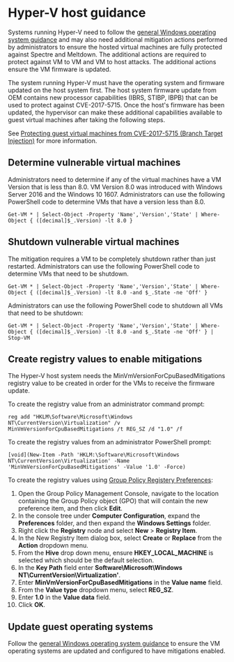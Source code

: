 # Hyper-V host guidance

Systems running Hyper-V need to follow the [general Windows operating system guidance](./OS.md) and may also need additional mitigation actions performed by administrators to ensure the hosted virtual machines are fully protected against Spectre and Meltdown. The additional actions are required to protect against VM to VM and VM to host attacks. The additional actions ensure the VM firmware is updated.

The system running Hyper-V must have the operating system and firmware updated on the host system first. The host system firmware update from OEM contains new processor capabilities (IBRS, STIBP, IBPB) that can be used to protect against CVE-2017-5715. Once the host's firmware has been updated, the hypervisor can make these additional capabilities available to guest virtual machines after taking the following steps.

See [Protecting guest virtual machines from CVE-2017-5715 (Branch Target Injection)](https://docs.microsoft.com/en-us/virtualization/hyper-v-on-windows/CVE-2017-5715-and-hyper-v-vms) for more information.  

## Determine vulnerable virtual machines
Administrators need to determine if any of the virtual machines have a VM Version that is less than 8.0. VM Version 8.0 was introduced with Windows Server 2016 and the Windows 10 1607. Administrators can use the following PowerShell code to determine VMs that have a version less than 8.0.

~~~
Get-VM * | Select-Object -Property 'Name','Version','State' | Where-Object { ([decimal]$_.Version) -lt 8.0 }
~~~

## Shutdown vulnerable virtual machines
The mitigation requires a VM to be completely shutdown rather than just restarted. Administrators can use the following PowerShell code to determine VMs that need to be shutdown.

~~~
Get-VM * | Select-Object -Property 'Name','Version','State' | Where-Object { ([decimal]$_.Version) -lt 8.0 -and $_.State -ne 'Off' }
~~~

Administrators can use the following PowerShell code to shutdown all VMs that need to be shutdown:

~~~
Get-VM * | Select-Object -Property 'Name','Version','State' | Where-Object { ([decimal]$_.Version) -lt 8.0 -and $_.State -ne 'Off' } | Stop-VM
~~~

## Create registry values to enable mitigations

The Hyper-V host system needs the MinVmVersionForCpuBasedMitigations registry value to be created in order for the VMs to receive the firmware update. 

To create the registry value from an administrator command prompt: 

~~~
reg add "HKLM\Software\Microsoft\Windows NT\CurrentVersion\Virtualization" /v MinVmVersionForCpuBasedMitigations /t REG_SZ /d "1.0" /f
~~~

To create the registry values from an administrator PowerShell prompt:

~~~
[void](New-Item -Path 'HKLM:\Software\Microsoft\Windows NT\CurrentVersion\Virtualization' -Name 'MinVmVersionForCpuBasedMitigations' -Value '1.0' -Force)
~~~

To create the registry values using [Group Policy Registery Preferences](https://technet.microsoft.com/en-us/library/cc753092(v=ws.11).aspx):

1. Open the Group Policy Management Console, navigate to the location containing the Group Policy object (GPO) that will contain the new preference item, and then click **Edit**.
1. In the console tree under **Computer Configuration**, expand the **Preferences** folder, and then expand the **Windows Settings** folder.
1. Right click the **Registry** node and select **New** > **Registry Item**.
1. In the New Registry Item dialog box, select **Create** or **Replace** from the **Action** dropdown menu.
1. From the **Hive** drop down menu, ensure **HKEY_LOCAL_MACHINE** is selected which should be the default selection.
1. In the **Key Path** field enter **Software\Microsoft\Windows NT\CurrentVersion\Virtualization'**.
1. Enter **MinVmVersionForCpuBasedMitigations** in the **Value name** field.
1. From the **Value type** dropdown menu, select **REG_SZ**.
1. Enter **1.0** in the **Value data** field.
1. Click **OK**.

## Update guest operating systems
Follow the [general Windows operating system guidance](./OS.md) to ensure the VM operating systems are updated and configured to have mitigations enabled.

